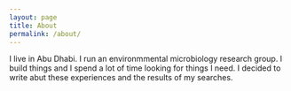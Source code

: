 ```yaml
---
layout: page
title: About
permalink: /about/
---
```


I live in Abu Dhabi. I run an environmmental microbiology research group. I build things and I spend a lot of time looking for things I need. I decided to write abut these experiences and the results of my searches.
